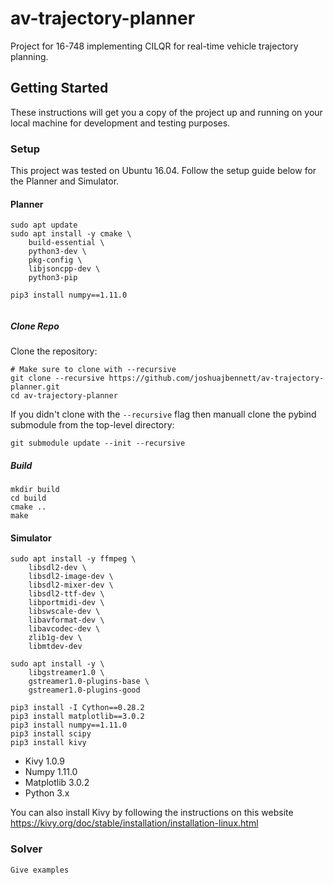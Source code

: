 # av-trajectory-planner
Project for 16-748 implementing CILQR for real-time vehicle trajectory planning.

## Getting Started

These instructions will get you a copy of the project up and running on your local machine for development and testing purposes.


### Setup

This project was tested on Ubuntu 16.04. Follow the setup guide below for the Planner and Simulator.

#### Planner
```
sudo apt update
sudo apt install -y cmake \
    build-essential \
    python3-dev \
    pkg-config \
    libjsoncpp-dev \
    python3-pip 
             
pip3 install numpy==1.11.0
                 
```

##### Clone Repo

Clone the repository:
```
# Make sure to clone with --recursive
git clone --recursive https://github.com/joshuajbennett/av-trajectory-planner.git
cd av-trajectory-planner
```
If you didn't clone with the `--recursive` flag then manuall clone the pybind submodule from the top-level directory:
```
git submodule update --init --recursive
```

##### Build
```
mkdir build
cd build
cmake ..
make
```

#### Simulator
```
sudo apt install -y ffmpeg \
    libsdl2-dev \
    libsdl2-image-dev \
    libsdl2-mixer-dev \
    libsdl2-ttf-dev \
    libportmidi-dev \
    libswscale-dev \
    libavformat-dev \
    libavcodec-dev \
    zlib1g-dev \
    libmtdev-dev
    
sudo apt install -y \
    libgstreamer1.0 \
    gstreamer1.0-plugins-base \
    gstreamer1.0-plugins-good
    
pip3 install -I Cython==0.28.2 
pip3 install matplotlib==3.0.2
pip3 install numpy==1.11.0
pip3 install scipy
pip3 install kivy

```

* Kivy 1.0.9
* Numpy 1.11.0
* Matplotlib 3.0.2
* Python 3.x

You can also install Kivy by following the instructions on this website https://kivy.org/doc/stable/installation/installation-linux.html


### Solver

```
Give examples
```
